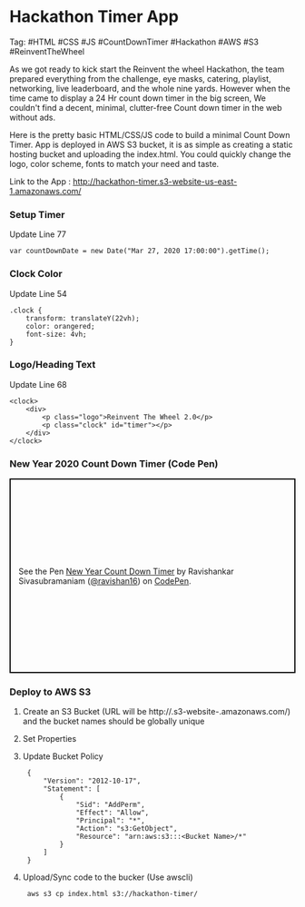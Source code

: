 # Hackathon Timer App

Tag: #HTML #CSS #JS #CountDownTimer #Hackathon #AWS #S3 #ReinventTheWheel

As we got ready to kick start the Reinvent the wheel Hackathon, the team prepared everything from the challenge, eye masks, catering, playlist, networking, live leaderboard, and the whole nine yards. However when the time came to display a 24 Hr count down timer in the big screen, We couldn't find a decent, minimal, clutter-free Count down timer in the web without ads.  

Here is the pretty basic HTML/CSS/JS code to build a minimal Count Down Timer. App is deployed in AWS S3 bucket, it is as simple as creating a static hosting bucket and uploading the index.html. You could quickly change the logo, color scheme, fonts to match your need and taste. 

Link to the App : http://hackathon-timer.s3-website-us-east-1.amazonaws.com/

### Setup Timer 

Update Line 77
```
var countDownDate = new Date("Mar 27, 2020 17:00:00").getTime();
```

### Clock Color
Update Line 54
```
.clock {
    transform: translateY(22vh);
    color: orangered;
    font-size: 4vh;
}
```

### Logo/Heading Text
Update Line 68
```
<clock>
    <div>
        <p class="logo">Reinvent The Wheel 2.0</p>
        <p class="clock" id="timer"></p>
    </div>
</clock>
```

### New Year 2020 Count Down Timer (Code Pen)

<p class="codepen" data-height="343" data-theme-id="dark" data-default-tab="html,result" data-user="ravishan16" data-slug-hash="KYdppM" data-preview="true" style="height: 343px; box-sizing: border-box; display: flex; align-items: center; justify-content: center; border: 2px solid black; margin: 1em 0; padding: 1em;" data-pen-title="New Year Count Down Timer">
  <span>See the Pen <a href="https://codepen.io/ravishan16/pen/KYdppM/">
  New Year Count Down Timer</a> by Ravishankar Sivasubramaniam (<a href="https://codepen.io/ravishan16">@ravishan16</a>)
  on <a href="https://codepen.io">CodePen</a>.</span>
</p>
<script async src="https://static.codepen.io/assets/embed/ei.js"></script>

### Deploy to AWS S3

1. Create an S3 Bucket (URL will be http://<Bucket-Name>.s3-website-<Region>.amazonaws.com/) and the bucket names should be globally unique
 
2. Set Properties 
3. Update Bucket Policy
   ```
    {
        "Version": "2012-10-17",
        "Statement": [
            {
                "Sid": "AddPerm",
                "Effect": "Allow",
                "Principal": "*",
                "Action": "s3:GetObject",
                "Resource": "arn:aws:s3:::<Bucket Name>/*"
            }
        ]
    }
   ```
4. Upload/Sync code to the bucker (Use awscli)
   ```
    aws s3 cp index.html s3://hackathon-timer/
   ```